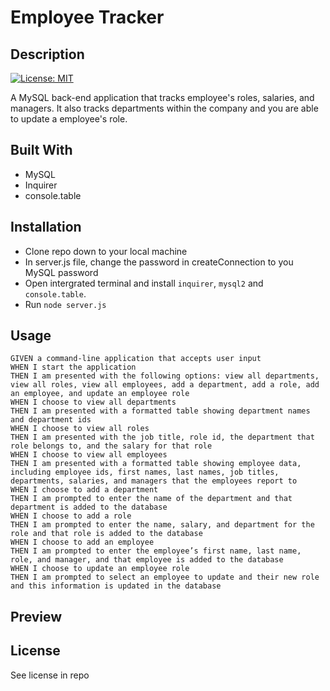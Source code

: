# Employee Tracker

## Description
[![License: MIT](https://img.shields.io/badge/License-MIT-yellow.svg)](https://opensource.org/licenses/MIT)

A MySQL back-end application that tracks employee's roles, salaries, and managers. It also tracks departments within the company and you are able to update a employee's role.

## Built With
- MySQL
- Inquirer
- console.table

## Installation
- Clone repo down to your local machine
- In server.js file, change the password in createConnection to you MySQL password
- Open intergrated terminal and install `inquirer`, `mysql2` and `console.table`.
- Run `node server.js`

## Usage
```
GIVEN a command-line application that accepts user input
WHEN I start the application
THEN I am presented with the following options: view all departments, view all roles, view all employees, add a department, add a role, add an employee, and update an employee role
WHEN I choose to view all departments
THEN I am presented with a formatted table showing department names and department ids
WHEN I choose to view all roles
THEN I am presented with the job title, role id, the department that role belongs to, and the salary for that role
WHEN I choose to view all employees
THEN I am presented with a formatted table showing employee data, including employee ids, first names, last names, job titles, departments, salaries, and managers that the employees report to
WHEN I choose to add a department
THEN I am prompted to enter the name of the department and that department is added to the database
WHEN I choose to add a role
THEN I am prompted to enter the name, salary, and department for the role and that role is added to the database
WHEN I choose to add an employee
THEN I am prompted to enter the employee’s first name, last name, role, and manager, and that employee is added to the database
WHEN I choose to update an employee role
THEN I am prompted to select an employee to update and their new role and this information is updated in the database
```

## Preview

## License
See license in repo